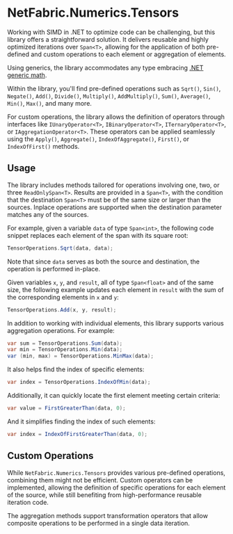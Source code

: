 # NetFabric.Numerics.Tensors

Working with SIMD in .NET to optimize code can be challenging, but this library offers a straightforward solution. It delivers reusable and highly optimized iterations over `Span<T>`, allowing for the application of both pre-defined and custom operations to each element or aggregation of elements.

Using generics, the library accommodates any type embracing [.NET generic math](https://learn.microsoft.com/en-us/dotnet/standard/generics/math).

Within the library, you'll find pre-defined operations such as `Sqrt()`, `Sin()`, `Negate()`, `Add()`, `Divide()`, `Multiply()`, `AddMultiply()`, `Sum()`, `Average()`, `Min()`, `Max()`, and many more.

For custom operations, the library allows the definition of operators through interfaces like `IUnaryOperator<T>`, `IBinaryOperator<T>`, `ITernaryOperator<T>`, or `IAggregationOperator<T>`. These operators can be applied seamlessly using the `Apply()`, `Aggregate()`, `IndexOfAggregate()`, `First()`, or `IndexOfFirst()` methods.

## Usage

The library includes methods tailored for operations involving one, two, or three `ReadOnlySpan<T>`. Results are provided in a `Span<T>`, with the condition that the destination `Span<T>` must be of the same size or larger than the sources. Inplace operations are supported when the destination parameter matches any of the sources.

For example, given a variable `data` of type `Span<int>`, the following code snippet replaces each element of the span with its square root:

```csharp
TensorOperations.Sqrt(data, data);
```

Note that since `data` serves as both the source and destination, the operation is performed in-place.

Given variables `x`, `y`, and `result`, all of type `Span<float>` and of the same size, the following example updates each element in `result` with the sum of the corresponding elements in `x` and `y`:

```csharp
TensorOperations.Add(x, y, result);
```

In addition to working with individual elements, this library supports various aggregation operations. For example:

```csharp
var sum = TensorOperations.Sum(data);
var min = TensorOperations.Min(data);
var (min, max) = TensorOperations.MinMax(data);
```

It also helps find the index of specific elements:

```csharp
var index = TensorOperations.IndexOfMin(data);
```

Additionally, it can quickly locate the first element meeting certain criteria:

```csharp
var value = FirstGreaterThan(data, 0);
```

And it simplifies finding the index of such elements:

```csharp
var index = IndexOfFirstGreaterThan(data, 0);
```

## Custom Operations

While `NetFabric.Numerics.Tensors` provides various pre-defined operations, combining them might not be efficient. Custom operators can be implemented, allowing the definition of specific operations for each element of the source, while still benefiting from high-performance reusable iteration code.

The aggregation methods support transformation operators that allow composite operations to be performed in a single data iteration.
